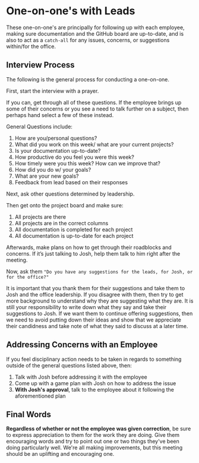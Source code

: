 # One-on-one's with Leads
These one-on-one's are principally for following up with each employee, making sure documentation and the GitHub board are up-to-date, and is also to act as a `catch-all` for any issues, concerns, or suggestions within/for the office.

## Interview Process
The following is the general process for conducting a one-on-one. 

First, start the interview with a prayer.

If you can, get through all of these questions. If the employee brings up some of their concerns or you see a need to talk further on a subject, then perhaps hand select a few of these instead.

General Questions include: 
1. How are you/personal questions?
2. What did you work on this week/ what are your current projects?
3. Is your documentation up-to-date?
4. How productive do you feel you were this week?
5. How timely were you this week? How can we improve that?
6. How did you do w/ your goals?
7. What are your new goals?
8. Feedback from lead based on their responses

Next, ask other questions determined by leadership.

Then get onto the project board and make sure:
1. All projects are there
2. All projects are in the correct columns
3. All documentation is completed for each project
4. All documentation is up-to-date for each project

Afterwards, make plans on how to get through their roadblocks and concerns. 
If it’s just talking to Josh, help them talk to him right after the meeting.

Now, ask them `"Do you have any suggestions for the leads, for Josh, or for the office?"`

It is important that you thank them for their suggestions and take them to Josh and the office leadership. If you disagree with them, then try to get more background to understand why they are suggesting what they are. It is still your responsibility to write down what they say and take their suggestions to Josh. If we want them to continue offering suggestions, then we need to avoid putting down their ideas and show that we appreciate their candidness and take note of what they said to discuss at a later time.

## Addressing Concerns with an Employee
If you feel disciplinary action needs to be taken in regards to something outside of the general questions listed above, then:
1. Talk with Josh before addressing it with the employee 
2. Come up with a game plan with Josh on how to address the issue
3. **With Josh's approval**, talk to the employee about it following the aforementioned plan

## Final Words
**Regardless of whether or not the employee was given correction**, be sure to express appreciation to them for the work they are doing. Give them encouraging words and try to point out one or two things they've been doing particularly well. We're all making improvements, but this meeting should be an uplifting and encouraging one. 
